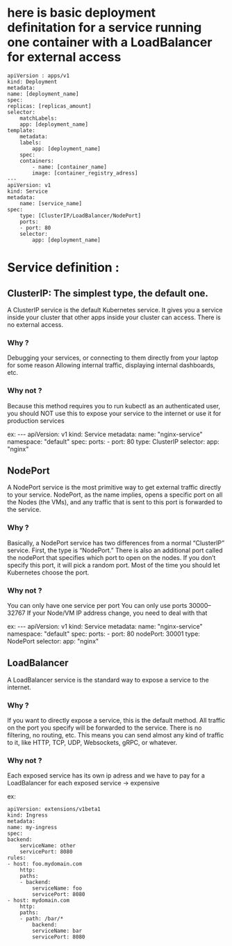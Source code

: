 # here is basic deployment definitation for a service running one container with a LoadBalancer for external access


    apiVersion : apps/v1
    kind: Deployment
    metadata:
    name: [deployment_name]
    spec:
    replicas: [replicas_amount]
    selector:
        matchLabels:
        app: [deployment_name] 
    template:
        metadata:
        labels:
            app: [deployment_name] 
        spec:
        containers:
            - name: [container_name]
            image: [container_registry_adress]
    ---
    apiVersion: v1
    kind: Service
    metadata:
        name: [service_name]
    spec:
        type: [ClusterIP/LoadBalancer/NodePort]
        ports:
        - port: 80
        selector:
            app: [deployment_name]


# Service definition : 

## ClusterIP:  The simplest type, the default one.

A ClusterIP service is the default Kubernetes service. It gives you a service inside your cluster that other apps inside your cluster can access. There is no external access.

### Why ? 
Debugging your services, or connecting to them directly from your laptop for some reason
Allowing internal traffic, displaying internal dashboards, etc.
### Why not ? 
Because this method requires you to run kubectl as an authenticated user, you should NOT use this to expose your service to the internet or use it for production services

ex:
    ---
    apiVersion: v1
    kind: Service
    metadata:
    name: "nginx-service"
    namespace: "default"
    spec:
    ports:
        - port: 80
    type: ClusterIP
    selector:
        app: "nginx"

## NodePort

A NodePort service is the most primitive way to get external traffic directly to your service. NodePort, as the name implies, opens a specific port on all the Nodes (the VMs), and any traffic that is sent to this port is forwarded to the service.


### Why ? 
Basically, a NodePort service has two differences from a normal “ClusterIP” service. First, the type is “NodePort.” There is also an additional port called the nodePort that specifies which port to open on the nodes. If you don’t specify this port, it will pick a random port. Most of the time you should let Kubernetes choose the port.
### Why not ? 
You can only have one service per port
You can only use ports 30000–32767
If your Node/VM IP address change, you need to deal with that


ex:
    ---
    apiVersion: v1
    kind: Service
    metadata:
    name: "nginx-service"
    namespace: "default"
    spec:
    ports:
        - port: 80
        nodePort: 30001
    type: NodePort
    selector:
        app: "nginx"

## LoadBalancer

A LoadBalancer service is the standard way to expose a service to the internet.

### Why ? 
If you want to directly expose a service, this is the default method. All traffic on the port you specify will be forwarded to the service. There is no filtering, no routing, etc. This means you can send almost any kind of traffic to it, like HTTP, TCP, UDP, Websockets, gRPC, or whatever.
### Why not ? 
Each exposed service has its own ip adress and we have to pay for a LoadBalancer for each exposed service -> expensive

ex:

    apiVersion: extensions/v1beta1
    kind: Ingress
    metadata:
    name: my-ingress
    spec:
    backend:
        serviceName: other
        servicePort: 8080
    rules:
    - host: foo.mydomain.com
        http:
        paths:
        - backend:
            serviceName: foo
            servicePort: 8080
    - host: mydomain.com
        http:
        paths:
        - path: /bar/*
            backend:
            serviceName: bar
            servicePort: 8080
